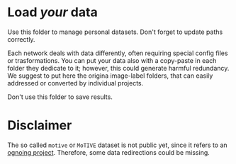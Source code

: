 # Load *your* data

Use this folder  to manage personal datasets. Don't forget to update paths correctly. 

Each network deals with data differently, often requiring special config files or trasformations. 
You can put your data also with a copy-paste in each folder they dedicate to it; however, this 
could generate harmful redundancy. We suggest to put here the origina image-label folders, that
can easily addressed or converted by individual projects.

Don't use this folder to save results.

# Disclaimer
The so called `motive` or `MoTIVE` dataset is not public yet, since it refers to an
[ognoing project](https://motiverc.wordpress.com/). 
Therefore, some data redirections could be missing. 